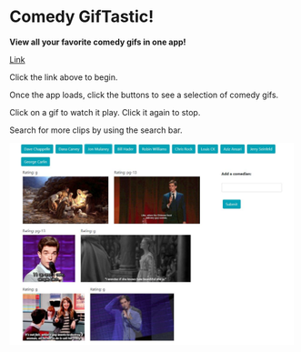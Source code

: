 # Comedy GifTastic!

**View all your favorite comedy gifs in one app!**

[Link](https://sharebot-joe.github.io/Comedy-GifTastic/ "Comedy GifTastic!")

Click the link above to begin.

Once the app loads, click the buttons to see a selection of comedy gifs. 

Click on a gif to watch it play. Click it again to stop.

Search for more clips by using the search bar.

<img src="assets/images/screenshot.JPG" alt="alt text" width="500">
